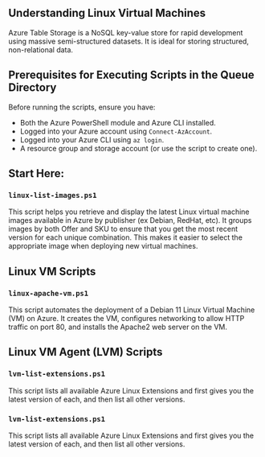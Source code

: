 ## Understanding Linux Virtual Machines

Azure Table Storage is a NoSQL key-value store for rapid development using massive semi-structured datasets. It is ideal for storing structured, non-relational data.



## Prerequisites for Executing Scripts in the Queue Directory

Before running the scripts, ensure you have:

- Both the Azure PowerShell module and Azure CLI installed.
- Logged into your Azure account using `Connect-AzAccount`.
- Logged into your Azure CLI using `az login`.
- A resource group and storage account (or use the script to create one).

## Start Here:

### `linux-list-images.ps1`

This script helps you retrieve and display the latest Linux virtual machine images available in Azure by publisher (ex Debian, RedHat, etc). It groups images by both Offer and SKU to ensure that you get the most recent version for each unique combination. This makes it easier to select the appropriate image when deploying new virtual machines.

## Linux VM Scripts

### `linux-apache-vm.ps1`

This script automates the deployment of a Debian 11 Linux Virtual Machine (VM) on Azure. It creates the VM, configures networking to allow HTTP traffic on port 80, and installs the Apache2 web server on the VM.

## Linux VM Agent (LVM) Scripts

### `lvm-list-extensions.ps1`

This script lists all available Azure Linux Extensions and first gives you the latest version of each, and then list all other versions.

### `lvm-list-extensions.ps1`

This script lists all available Azure Linux Extensions and first gives you the latest version of each, and then list all other versions.

